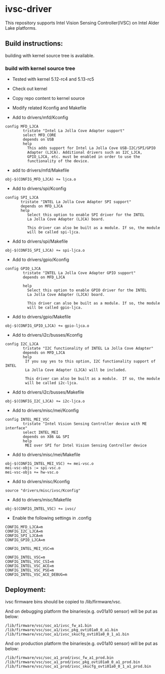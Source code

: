 # ivsc-driver

This repository supports Intel Vision Sensing Controller(IVSC) on Intel Alder Lake platforms.


## Build instructions:
building with kernel source tree is available.

### build with kernel source tree
* Tested with kernel 5.12-rc4 and 5.13-rc5
* Check out kernel
* Copy repo content to kernel source
* Modify related Kconfig and Makefile

* Add to drivers/mfd/Kconfig
```
config MFD_LJCA
        tristate "Intel La Jolla Cove Adapter support"
        select MFD_CORE
        depends on USB
        help
          This adds support for Intel La Jolla Cove USB-I2C/SPI/GPIO
          Adapter (LJCA). Additional drivers such as I2C_LJCA,
          GPIO_LJCA, etc. must be enabled in order to use the
          functionality of the device.
```
* add to drivers/mfd/Makefile
```
obj-$(CONFIG_MFD_LJCA) += ljca.o
```

* Add to drivers/spi/Kconfig
```
config SPI_LJCA
       tristate "INTEL La Jolla Cove Adapter SPI support"
       depends on MFD_LJCA
       help
          Select this option to enable SPI driver for the INTEL
          La Jolla Cove Adapter (LJCA) board.

          This driver can also be built as a module. If so, the module
          will be called spi-ljca.
```
* Add to drivers/spi/Makefile
```
obj-$(CONFIG_SPI_LJCA) += spi-ljca.o
```

* Add to drivers/gpio/Kconfig
```
config GPIO_LJCA
        tristate "INTEL La Jolla Cove Adapter GPIO support"
        depends on MFD_LJCA

        help
          Select this option to enable GPIO driver for the INTEL
          La Jolla Cove Adapter (LJCA) board.

          This driver can also be built as a module. If so, the module
          will be called gpio-ljca.
```
* Add to drivers/gpio/Makefile
```
obj-$(CONFIG_GPIO_LJCA) += gpio-ljca.o
```

* Add to drivers/i2c/busses/Kconfig
```
config I2C_LJCA
        tristate "I2C functionality of INTEL La Jolla Cove Adapter"
        depends on MFD_LJCA
        help
         If you say yes to this option, I2C functionality support of INTEL
         La Jolla Cove Adapter (LJCA) will be included.

         This driver can also be built as a module.  If so, the module
         will be called i2c-ljca.
```
* Add to drivers/i2c/busses/Makefile
```
obj-$(CONFIG_I2C_LJCA) += i2c-ljca.o
```

* Add to drivers/misc/mei/Kconfig
```
config INTEL_MEI_VSC
        tristate "Intel Vision Sensing Controller device with ME interface"
        select INTEL_MEI
        depends on X86 && SPI
        help
         MEI over SPI for Intel Vision Sensing Controller device
```
* Add to drivers/misc/mei/Makefile
```
obj-$(CONFIG_INTEL_MEI_VSC) += mei-vsc.o
mei-vsc-objs := spi-vsc.o
mei-vsc-objs += hw-vsc.o
```

* Add to drivers/misc/Kconfig
```
source "drivers/misc/ivsc/Kconfig"
```
* Add to drivers/misc/Makefile
```
obj-$(CONFIG_INTEL_VSC) += ivsc/
```

* Enable the following settings in .config
```
CONFIG_MFD_LJCA=m
CONFIG_I2C_LJCA=m
CONFIG_SPI_LJCA=m
CONFIG_GPIO_LJCA=m

CONFIG_INTEL_MEI_VSC=m

CONFIG_INTEL_VSC=m
CONFIG_INTEL_VSC_CSI=m
CONFIG_INTEL_VSC_ACE=m
CONFIG_INTEL_VSC_PSE=m
CONFIG_INTEL_VSC_ACE_DEBUG=m
```


## Deployment:
ivsc firmware bins should be copied to /lib/firmware/vsc.

And on debugging platform the binaries(e.g. ov01a10 sensor) will be put as below:
```
/lib/firmware/vsc/soc_a1/ivsc_fw_a1.bin
/lib/firmware/vsc/soc_a1/ivsc_pkg_ovti01a0_0_a1.bin
/lib/firmware/vsc/soc_a1/ivsc_skucfg_ovti01a0_0_1_a1.bin
```

And on production platform the binaries(e.g. ov01a10 sensor) will be put as below:
```
/lib/firmware/vsc/soc_a1_prod/ivsc_fw_a1_prod.bin
/lib/firmware/vsc/soc_a1_prod/ivsc_pkg_ovti01a0_0_a1_prod.bin
/lib/firmware/vsc/soc_a1_prod/ivsc_skucfg_ovti01a0_0_1_a1_prod.bin
```
